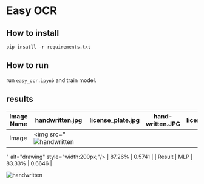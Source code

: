 # Easy OCR

## How to install
```
pip insatll -r requirements.txt
```

## How to run

run  ```easy_ocr.ipynb``` and train model.

## results

| Image Name    | handwritten.jpg   | license_plate.jpg | hand-written.JPG     | license_plate.jpg     |
| -------       | ---               | ---               | -----                |  -----                |
|   Image       |<img src="![handwritten](https://github.com/SajedehGharabadian/Deep_Learning_Pylearn7/assets/76538787/ef539915-f171-4255-9d3e-e47a0c3dce02)
" alt="drawing" style="width:200px;"/>
        | 87.26%   | 0.5741    |
|   Result      |    MLP      | 83.33%   | 0.6646    |

![handwritten](https://github.com/SajedehGharabadian/Deep_Learning_Pylearn7/assets/76538787/ef539915-f171-4255-9d3e-e47a0c3dce02)
